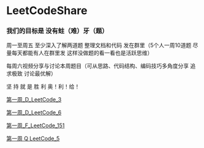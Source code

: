 # LeetCodeShare

### 我们的目标是  没有蛀（难）牙（题）

周一至周五 至少深入了解两道题  整理文档和代码   发在群里（5个人一周10道题 尽量每天都能有人在群里发  这样没做题的看一看也是活跃思维）

每周六视频分享与讨论本周题目（可从思路、代码结构、编码技巧多角度分享  追求极致 讨论最优解）

坚 持 就 是 胜 利
奥！利！给！

[第一周_D_LeetCode_3](./1.第一周/LeetCode_3.无重复字符的最长子串.md)

[第一周_D_LeetCode_6](./1.第一周/LeetCode_6.Z字形变换.md)

[第一周_F_LeetCode_151](./1.第一周/LeetCode_151.翻转字符串里的单词.md)

[第一周 Q LeetCode_5](./1.第一周/LeetCode_5.最长回文子串.md)
